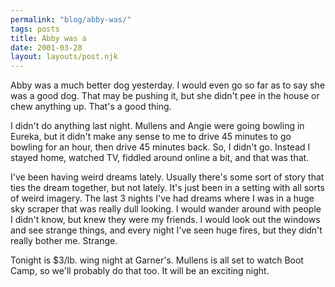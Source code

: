 ```yaml
---
permalink: "blog/abby-was/"
tags: posts
title: Abby was a
date: 2001-03-28
layout: layouts/post.njk
---
```


Abby was a much better dog yesterday. I would even go so far as to say she was a good dog. That may be pushing it, but she didn't pee in the house or chew anything up. That's a good thing.

I didn't do anything last night. Mullens and Angie were going bowling in Eureka, but it didn't make any sense to me to drive 45 minutes to go bowling for an hour, then drive 45 minutes back. So, I didn't go. Instead I stayed home, watched TV, fiddled around online a bit, and that was that. 

I've been having weird dreams lately. Usually there's some sort of story that ties the dream together, but not lately. It's just been in a setting with all sorts of weird imagery. The last 3 nights I've had dreams where I was in a huge sky scraper that was really dull looking. I would wander around with people I didn't know, but knew they were my friends. I would look out the windows and see strange things, and every night I've seen huge fires, but they didn't really bother me. Strange.

Tonight is $3/lb. wing night at Garner's. Mullens is all set to watch Boot Camp, so we'll probably do that too. It will be an exciting night.